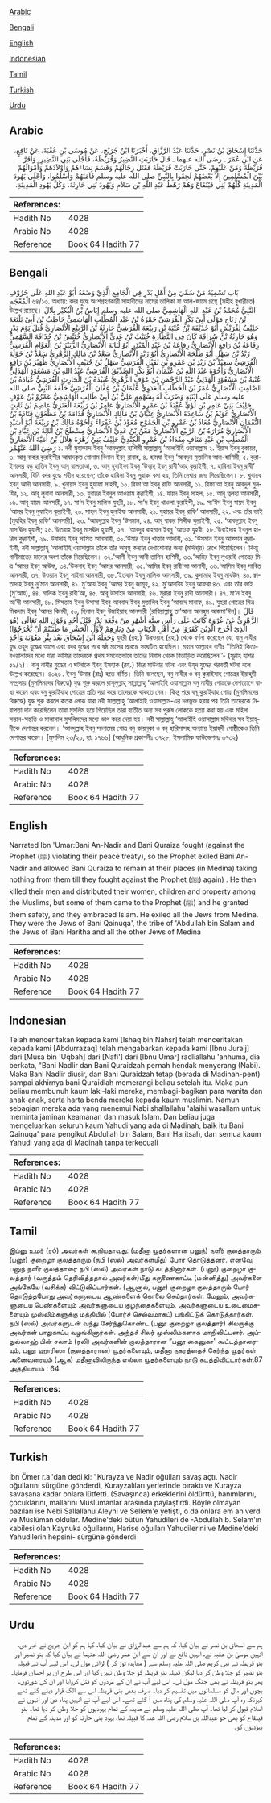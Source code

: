 [Arabic](#arabic)

[Bengali](#bengali)

[English](#english)

[Indonesian](#indonesian)

[Tamil](#tamil)

[Turkish](#turkish)

[Urdu](#urdu)

## Arabic


<div dir="rtl" lang="ar" style={{fontSize:'larger',backgroundColor:'#f8f9fa',padding:20}}>
حَدَّثَنَا إِسْحَاقُ بْنُ نَصْرٍ، حَدَّثَنَا عَبْدُ الرَّزَّاقِ، أَخْبَرَنَا ابْنُ جُرَيْجٍ، عَنْ مُوسَى بْنِ عُقْبَةَ، عَنْ نَافِعٍ، عَنِ ابْنِ عُمَرَ ـ رضى الله عنهما ـ قَالَ حَارَبَتِ النَّضِيرُ وَقُرَيْظَةُ، فَأَجْلَى بَنِي النَّضِيرِ، وَأَقَرَّ قُرَيْظَةَ وَمَنَّ عَلَيْهِمْ، حَتَّى حَارَبَتْ قُرَيْظَةُ فَقَتَلَ رِجَالَهُمْ وَقَسَمَ نِسَاءَهُمْ وَأَوْلاَدَهُمْ وَأَمْوَالَهُمْ بَيْنَ الْمُسْلِمِينَ إِلاَّ بَعْضَهُمْ لَحِقُوا بِالنَّبِيِّ صلى الله عليه وسلم فَآمَنَهُمْ وَأَسْلَمُوا، وَأَجْلَى يَهُودَ الْمَدِينَةِ كُلَّهُمْ بَنِي قَيْنُقَاعَ وَهُمْ رَهْطُ عَبْدِ اللَّهِ بْنِ سَلاَمٍ وَيَهُودَ بَنِي حَارِثَةَ، وَكُلَّ يَهُودِ الْمَدِينَةِ‏.‏
</div>
<div style={{backgroundColor:'#f8f9fa',padding:20, marginBottom: 10}}><table> <thead> <tr> <th>References:</th> <th></th> </tr> </thead> <tbody><tr><td>Hadith No</td><td>4028</td></tr><tr><td>Arabic No</td><td>4028</td></tr><tr><td>Reference</td><td>Book 64 Hadith 77</td></tr></tbody></table></div>

## Bengali


<div dir="ltr" lang="bn" style={{fontSize:'larger',backgroundColor:'#f8f9fa',padding:20}}>
بَاب تَسْمِيَةُ مَنْ سُمِّيَ مِنْ أَهْلِ بَدْرٍ فِي الْجَامِعِ الَّذِيْ وَضَعَهُ أَبُوْ عَبْدِ اللهِ عَلَى حُرُوْفِ الْمُعْجَمِ ৬৪/১৩. অধ্যায়: বদর যুদ্ধে অংশগ্রহণকারী সাহাবীদের নামের তালিকা যা আল-জামে গ্রন্থে (সহীহ বুখারীতে) উল্লেখ রয়েছে। النَّبِيُّ مُحَمَّدُ بْنُ عَبْدِ اللهِ الْهَاشِمِيُّ صلى الله عليه وسلم إِيَاسُ بْنُ الْبُكَيْرِ بِلَالُ بْنُ رَبَاحٍ مَوْلَى أَبِيْ بَكْرٍ الْقُرَشِيِّ حَمْزَةُ بْنُ عَبْدِ الْمُطَّلِبِ الْهَاشِمِيُّ حَاطِبُ بْنُ أَبِيْ بَلْتَعَةَ حَلِيْفٌ لِقُرَيْشٍ أَبُوْ حُذَيْفَةَ بْنُ عُتْبَةَ بْنِ رَبِيْعَةَ الْقُرَشِيُّ حَارِثَةُ بْنُ الرَّبِيْعِ الْأَنْصَارِيُّ قُتِلَ يَوْمَ بَدْرٍ وَهُوَ حَارِثَةُ بْنُ سُرَاقَةَ كَانَ فِي النَّظَّارَةِ خُبَيْبُ بْنُ عَدِيٍّ الْأَنْصَارِيُّ خُنَيْسُ بْنُ حُذَافَةَ السَّهْمِيُّ رِفَاعَةُ بْنُ رَافِعٍ الْأَنْصَارِيُّ رِفاعَةُ بْنُ عَبْدِ الْمُنْذِرِ أَبُوْ لُبَابَةَ الْأَنْصَارِيُّ الزُّبَيْرُ بْنُ الْعَوَّامِ الْقُرَشِيُّ زَيْدُ بْنُ سَهْلٍ أَبُوْ طَلْحَةَ الْأَنْصَارِيُّ أَبُوْ زَيْدٍ الْأَنْصَارِيُّ سَعْدُ بْنُ مَالِكٍ الزُّهْرِيُّ سَعْدُ بْنُ خَوْلَةَ الْقُرَشِيُّ سَعِيْدُ بْنُ زَيْدِ بْنِ عَمْرِو بْنِ نُفَيْلٍ الْقُرَشِيُّ سَهْلُ بْنُ حُنَيْفٍ الْأَنْصَارِيُّ ظُهَيْرُ بْنُ رَافِعٍ الْأَنْصَارِيُّ وَأَخُوْهُ عَبْدُ اللهِ بْنُ عُثْمَانَ أَبُوْ بَكْرٍ الصِّدِّيْقُ الْقُرَشِيُّ عَبْدُ اللهِ بْنُ مَسْعُوْدٍ الْهُذَلِيُّ عُتْبَةُ بْنُ مَسْعُوْدٍ الْهُذَلِيُّ عَبْدُ الرَّحْمَنِ بْنُ عَوْفٍ الزُّهْرِيُّ عُبَيْدَةُ بْنُ الْحَارِثِ الْقُرَشِيُّ عُبَادَةُ بْنُ الصَّامِتِ الْأَنْصَارِيُّ عُمَرُ بْنُ الْخَطَّابِ الْعَدَوِيُّ عُثْمَانُ بْنُ عَفَّانَ الْقُرَشِيُّ خَلَّفَهُ النَّبِيُّ صلى الله عليه وسلم عَلَى ابْنَتِهِ وَضَرَبَ لَهُ بِسَهْمِهِ عَلِيُّ بْنُ أَبِيْ طَالِبٍ الْهَاشِمِيُّ عَمْرُوْ بْنُ عَوْفٍ حَلِيْفُ بَنِيْ عَامِرِ بْنِ لُؤَيٍّ عُقْبَةُ بْنُ عَمْرٍو الْأَنْصَارِيُّ عَامِرُ بْنُ رَبِيْعَةَ الْعَنَزِيُّ عَاصِمُ بْنُ ثَابِتٍ الْأَنْصَارِيُّ عُوَيْمُ بْنُ سَاعِدَةَ الْأَنْصَارِيُّ عِتْبَانُ بْنُ مَالِكٍ الْأَنْصَارِيُّ قُدَامَةُ بْنُ مَظْعُوْنٍ قَتَادَةُ بْنُ النُّعْمَانِ الْأَنْصَارِيُّ مُعَاذُ بْنُ عَمْرِو بْنِ الْجَمُوْحِ مُعَوِّذُ بْنُ عَفْرَاءَ وَأَخُوْهُ مَالِكُ بْنُ رَبِيْعَةَ أَبُوْ أُسَيْدٍ الْأَنْصَارِيُّ مُرَارَةُ بْنُ الرَّبِيْعِ الْأَنْصَارِيُّ مَعْنُ بْنُ عَدِيٍّ الْأَنْصَارِيُّ مِسْطَحُ بْنُ أُثَاثَةَ بْنِ عَبَّادِ بْنِ الْمُطَّلِبِ بْنِ عَبْدِ مَنَافٍ مِقْدَادُ بْنُ عَمْرٍو الْكِنْدِيُّ حَلِيْفُ بَنِيْ زُهْرَةَ هِلَالُ بْنُ أُمَيَّةَ الْأَنْصَارِيُّ رَضِيَ اللهُ عَنْهُمْز ১. নবী মুহাম্মাদ ইবনু ‘আবদুল্লাহ হাশিমী সাল্লাল্লাহু ‘আলাইহি ওয়াসাল্লাম ২. ইয়াস ইবনু বুকায়র, ৩. আবূ বাকর কুরাইশীর আযাদকৃত গোলাম বিলাল ইবনু রাবাহ, ৪. হামযা ইবনু ‘আবদুল মুত্তালিব আল-হাশিমী, ৫. কুরাইশদের বন্ধু হাতিব ইবনু আবূ বালতাআ, ৬. আবূ হুযাইফা ইবনু ‘উত্বাহ ইবনু রাবী‘আহ কুরাইশী, ৭. হারিসা ইবনু রাবী‘ আনসারী, যিনি বদর যুদ্ধে শহীদ হয়েছেন; তাঁকে হারিসা ইবনু সুরাকা বলা হয়, তিনি দেখার জন্য গিয়েছিলেন। ৮. খুবায়ব ইবনু আদী আনসারী, ৯. খুনায়স ইবনু হুযাফা সাহমী, ১০. রিফা‘আ ইবনু রাফি আনসারী, ১১. রিফা‘আ ইবনু আবদুল মুনযির, ১২. আবূ লুবাবা আনসারী, ১৩. যুবায়র ইবনুল আওয়াম কুরাইশী, ১৪. যায়দ ইবনু সাহল, ১৫. আবূ ত্বলহা আনসারী, ১৬. আবূ যায়দ আনসারী, ১৭. সা‘দ ইবনু মালিক যুহরী, ১৮. সা‘দ ইবনু খাওলা কুরাইশী, ১৯. সা‘ঈদ ইবনু যায়দ ইবনু ‘আমর ইবনু নুফাইল কুরাইশী, ২০. সাহল ইবনু হুনাইফ আনসারী, ২১. যুহায়র ইবনু রাফি‘ আনসারী, ২২. এবং তাঁর ভাই (মুযহির ইবনু রাফি‘ আনসারী), ২৩. ‘আবদুল্লাহ ইবনু ‘উসমান, ২৪. আবূ বাকর সিদ্দীক কুরাইশী, ২৫. ‘আবদুল্লাহ ইবনু মাস‘ঊদ হুযালী; ২৬.‘উতবাহ ইবনু মাসঊদ হুযালী, ২৭. ‘আবদুর রাহমান ইবনু ‘আওফ যুহরী, ২৮.‘উবাইদাহ ইবনুল হারিস কুরাইশী, ২৯. উবাদাহ ইবনু সামিত আনসারী, ৩০.‘উমার ইবনু খাত্তাব আদাবী, ৩১. ‘উসমান ইবনু আফ্ফান কুরাইশী, নবী সাল্লাল্লাহু ‘আলাইহি ওয়াসাল্লাম তাঁকে তাঁর অসুস্থ কন্যার দেখাশোনার জন্য (মদিনা্য়) রেখে গিয়েছিলেন। কিন্তু গানীমাতের মালের অংশ তাঁকে দিয়েছিলেন। ৩২.‘আলী ইবনু আবী তালিব হাশিমী, ৩৩.‘আমির ইবনু লুওয়াই গোত্রের মিত্র ‘আমর ইবনু আউফ, ৩৪.‘উকবাহ ইবনু ‘আমর আনসারী, ৩৫.‘আমির ইবনু রাবী‘আ আনাযী, ৩৬.‘আসিম ইবনু সাবিত আনসারী, ৩৭. উওয়াম ইবনু সাইদা আনসারী, ৩৮.‘ইতবান ইবনু মালিক আনসারী, ৩৯. কুদামাহ ইবনু মাযউন, ৪০. ক্বাতাদাহ ইবনু নু‘মান আনসারী, ৪১. মু‘আয ইবনু ‘আমর ইবনু জামূহ, ৪২. মু‘আববিয ইবনু আফরা ৪৩. এবং তাঁর ভাই (মু‘আয), ৪৪. মালিক ইবনু রাবী‘আ, ৪৫. আবূ উসাইদ আনসারী, ৪৬. মুরারা ইবনু রাবী আনসারী। ৪৭. মা‘ন ইবনু আ‘দী আনসারী, ৪৮. মিসতাহ ইবনু উসাসা ইবনু আববাদ ইবনু মুত্তালিব ইবনু ‘আবদে মানাফ, ৪৯. যুহরা গোত্রের মিত্র মিকদাদ ইবনু ‘আমর কিনদী, ৫০. হিলাল ইবনু উমাইয়াহ আনসারী (রাযিয়াল্লাহু তা‘আলা আনহুম আজমা‘ঈন)। قَالَ الزُّهْرِيُّ عَنْ عُرْوَةَ كَانَتْ عَلَى رَأْسِ سِتَّةِ أَشْهُرٍ مِنْ وَقْعَةِ بَدْرٍ قَبْلَ أُحُدٍ وَقَوْلِ اللهِ تَعَالَى (هُوَ الَّذِيْٓ أَخْرَجَ الَّذِيْنَ كَفَرُوْا مِنْ أَهْلِ الْكِتَابِ مِنْ دِيَارِهِمْ لِأَوَّلِ الْحَشْرِ مَا ظَنَنْتُمْ أَنْ يَّخْرُجُوْا) وَجَعَلَهُ ابْنُ إِسْحَاقَ بَعْدَ بِئْرِ مَعُوْنَةَ وَأُحُدٍ যুহরী (রহ.) ‘উরওয়াহ (রহ.) থেকে বর্ণনা করেছেন যে, বানু নাযীর যুদ্ধ ওহুদ যুদ্ধের আগে এবং বদর যুদ্ধের পরে ষষ্ঠ মাসের প্রারম্ভে সংঘটিত হয়েছিল। মহান আল্লাহর বাণীঃ ‘‘তিনিই কিতাবওয়ালাদের মধ্যে যারা কাফির তাদেরকে প্রথম সমবেতভাবে তাদের নিবাস থেকে বিতাড়িত করেছিলেন’’- (সূরাহ হাশর ৫৯/২)। বানু নাযীর যুদ্ধের এ ঘটনাকে ইবনু ইসহাক (রহ.) বিরে মাউনার ঘটনা এবং উহূদ যুদ্ধের পরবর্তী ঘটনা বলে উল্লেখ করেছেন। ৪০২৮. ইবনু ‘উমার (রাঃ) হতে বর্ণিত। তিনি বলেছেন, বনু নাযীর ও বনু কুরাইযাহ গোত্রের ইয়াহূদী সম্প্রদায় (মুসলিমদের বিরুদ্ধে) যুদ্ধ শুরু করলে রাসূলুল্লাহ্ সাল্লাল্লাহু ‘আলাইহি ওয়াসাল্লাম বনু নাযীর গোত্রকে দেশত্যাগে বাধ্য করেন এবং বনু কুরাইযাহ গোত্রের প্রতি দয়া করে তাদেরকে থাকতে দেন। কিন্তু পরে বনূ কুরাইযাহ গোত্র (মুসলিমদের বিরুদ্ধে) যুদ্ধ শুরু করলে কতক লোক যারা নবী সাল্লাল্লাহু ‘আলাইহি ওয়াসাল্লাম-এর দলভুক্ত হবার পর তিনি তাদেরকে নিরাপত্তা দান করেছিলেন তারা মুসলিম হয়ে গিয়েছিল তারা ব্যতীত অন্য সব পুরুষ লোককে হত্যা করা হয় এবং মহিলা সন্তান-সন্ততি ও মালামাল মুসলিমদের মধ্যে ভাগ করে দেয়া হয়। নবী সাল্লাল্লাহু ‘আলাইহি ওয়াসাল্লাম মদিনার সব ইয়াহূদীকে দেশান্তর করলেন। ‘আবদুল্লাহ ইবনু সালামের গোত্র বনু কায়নুকা ও বনু হারিসাসহ অন্যান্য ইয়াহূদী গোষ্ঠীকেও তিনি দেশান্তর করেন। [মুসলিম ২৩/২০, হাঃ ১৭৬৬] (আধুনিক প্রকাশনীঃ ৩৭২৮, ইসলামিক ফাউন্ডেশনঃ ৩৭৩২)
</div>
<div style={{backgroundColor:'#f8f9fa',padding:20, marginBottom: 10}}><table> <thead> <tr> <th>References:</th> <th></th> </tr> </thead> <tbody><tr><td>Hadith No</td><td>4028</td></tr><tr><td>Arabic No</td><td>4028</td></tr><tr><td>Reference</td><td>Book 64 Hadith 77</td></tr></tbody></table></div>

## English


<div dir="ltr" lang="en" style={{fontSize:'larger',backgroundColor:'#f8f9fa',padding:20}}>
Narrated Ibn 'Umar:Bani An-Nadir and Bani Quraiza fought (against the Prophet (ﷺ) violating their peace treaty), so the Prophet exiled Bani An-Nadir and allowed Bani Quraiza to remain at their places (in Medina) taking nothing from them till they fought against the Prophet (ﷺ) again) . He then killed their men and distributed their women, children and property among the Muslims, but some of them came to the Prophet (ﷺ) and he granted them safety, and they embraced Islam. He exiled all the Jews from Medina. They were the Jews of Bani Qainuqa', the tribe of 'Abdullah bin Salam and the Jews of Bani Haritha and all the other Jews of Medina
</div>
<div style={{backgroundColor:'#f8f9fa',padding:20, marginBottom: 10}}><table> <thead> <tr> <th>References:</th> <th></th> </tr> </thead> <tbody><tr><td>Hadith No</td><td>4028</td></tr><tr><td>Arabic No</td><td>4028</td></tr><tr><td>Reference</td><td>Book 64 Hadith 77</td></tr></tbody></table></div>

## Indonesian


<div dir="ltr" lang="id" style={{fontSize:'larger',backgroundColor:'#f8f9fa',padding:20}}>
Telah menceritakan kepada kami [Ishaq bin Nahsr] telah menceritakan kepada kami [Abdurrazaq] telah mengabarkan kepada kami [Ibnu Juraij] dari [Musa bin 'Uqbah] dari [Nafi'] dari [Ibnu Umar] radliallahu 'anhuma, dia berkata, "Bani Nadlir dan Bani Quraidzah pernah hendak menyerang (Nabi). Maka Bani Nadlir diusir, dan Bani Quraidzah tetap (berada di Madinah-pent) sampai akhirnya bani Quraidlah memerangi beliau setelah itu. Maka pun beliau membunuh kaum laki-laki mereka, membagi-bagikan para wanita dan anak-anak, serta harta benda mereka kepada kaum muslimin. Namun sebagian mereka ada yang menemui Nabi shallallahu 'alaihi wasallam untuk meminta jaminan keamanan dan masuk Islam. Dan beliau juga mengeluarkan seluruh kaum Yahudi yang ada di Madinah, baik itu Bani Qainuqa' para pengikut Abdullah bin Salam, Bani Haritsah, dan semua kaum Yahudi yang ada di Madinah tanpa terkecuali
</div>
<div style={{backgroundColor:'#f8f9fa',padding:20, marginBottom: 10}}><table> <thead> <tr> <th>References:</th> <th></th> </tr> </thead> <tbody><tr><td>Hadith No</td><td>4028</td></tr><tr><td>Arabic No</td><td>4028</td></tr><tr><td>Reference</td><td>Book 64 Hadith 77</td></tr></tbody></table></div>

## Tamil


<div dir="ltr" lang="ta" style={{fontSize:'larger',backgroundColor:'#f8f9fa',padding:20}}>
இப்னு உமர் (ரó) அவர்கள் கூறியதாவது: (மதீனா யூதர்களான பனுந்) நளீர் குலத்தாரும் (பனூ) குறைழா குலத்தாரும் (நபி (ஸல்) அவர்கள்மீது) போர் தொடுத்தனர். எனவே, பனுந் நளீர் குலத்தாரை நபி (ஸல்) அவர்கள் நாடு கடத்தினார்கள். (பனூ) குறைழா குலத்தார் (வருத்தம் தெரிவித்ததால் அவர்கள்)மீது கருணைகாட்டி (மன்னித்து) அவர்களை அங்கேயே (வசிக்க) விட்டுவிட்டார்கள். (ஆனால், பனூ) குறைழா குலத்தாரும் போர் தொடுத்தபோது அவர்களுடைய ஆண்களைக் கொலை செய்தார்கள். மேலும், அவர்களுடைய பெண்களையும் அவர்களுடைய குழந்தைகளையும், அவர்களுடைய உடைமைகளையும் முஸ்லிம்களுக்கு மத்தியில் (போர்ச் செல்வமாகப்) பங்கிட்டுக் கொடுத்தார்கள். நபி (ஸல்) அவர்களுடன் வந்து சேர்ந்துகொண்ட (பனூ குறைழா குலத்தார்) சிலருக்கு அவர்கள் பாதுகாப்பு வழங்கினார்கள். அந்தச் சிலர் முஸ்லிம்களாக மாறிவிட்டனர். அப்துல்லாஹ் பின் சலாம் (ரலி) அவர்களின் குலத்தாரான “பனூ கைனுகா' கூட்டத்தாரையும், பனூ ஹாரிஸா (குலத்தாரான) யூதர்களையும், மதீனா நகரத்தைச் சேர்ந்த யூதர்கள் அனைவரையும் (ஆக) மதீனாவிலிருந்த எல்லா யூதர்களையும் நாடு கடத்திவிட்டார்கள்.87 அத்தியாயம் : 64
</div>
<div style={{backgroundColor:'#f8f9fa',padding:20, marginBottom: 10}}><table> <thead> <tr> <th>References:</th> <th></th> </tr> </thead> <tbody><tr><td>Hadith No</td><td>4028</td></tr><tr><td>Arabic No</td><td>4028</td></tr><tr><td>Reference</td><td>Book 64 Hadith 77</td></tr></tbody></table></div>

## Turkish


<div dir="ltr" lang="tr" style={{fontSize:'larger',backgroundColor:'#f8f9fa',padding:20}}>
İbn Ömer r.a.'dan dedi ki: "Kurayza ve Nadir oğulları savaş açtı. Nadir oğullarını sürgüne gönderdi, Kurayzalıları yerlerinde bıraktı ve Kurayza savaşana kadar onlara lütfetti. (Savaşınca) erkeklerini öldürttü, hanımlarını, çocuklarını, mallarını Müslümanlar arasında paylaştırdı. Böyle olmayan bazıları ise Nebi Sallallahu Aleyhi ve Sellem'e yetişti, o da onlara em an verdi ve Müslüman oldular. Medine'deki bütün Yahudileri de -Abdullah b. Selam'ın kabilesi olan Kaynuka oğullarını, Harise oğulları Yahudilerini ve Medine'deki Yahudilerin hepsini- sürgüne gönderdi
</div>
<div style={{backgroundColor:'#f8f9fa',padding:20, marginBottom: 10}}><table> <thead> <tr> <th>References:</th> <th></th> </tr> </thead> <tbody><tr><td>Hadith No</td><td>4028</td></tr><tr><td>Arabic No</td><td>4028</td></tr><tr><td>Reference</td><td>Book 64 Hadith 77</td></tr></tbody></table></div>

## Urdu


<div dir="rtl" lang="ur" style={{fontSize:'larger',backgroundColor:'#f8f9fa',padding:20}}>
ہم سے اسحاق بن نصر نے بیان کیا، کہ ہم سے عبدالرزاق نے بیان کیا، کہا ہم کو ابن جریج نے خبر دی، انہیں موسیٰ بن عقبہ نے، انہیں نافع نے اور ان سے ابن عمر رضی اللہ عنہما نے بیان کیا کہ بنو نضیر اور بنو قریظہ نے نبی کریم صلی اللہ علیہ وسلم سے ( معاہدہ توڑ کر ) لڑائی مول لی۔ اس لیے آپ نے قبیلہ بنو نضیر کو جلا وطن کر دیا لیکن قبیلہ بنو قریظہ کو جلا وطن نہیں کیا اور اس طرح ان پر احسان فرمایا۔ پھر بنو قریظہ نے بھی جنگ مول لی۔ اس لیے آپ نے ان کے مردوں کو قتل کروایا اور ان کی عورتوں، بچوں اور مال کو مسلمانوں میں تقسیم کر دیا۔ صرف بعض بنی قریظہ اس سے الگ قرار دیئے گئے تھے کیونکہ وہ آپ صلی اللہ علیہ وسلم کی پناہ میں آ گئے تھے۔ اس لیے آپ نے انہیں پناہ دی اور انہوں نے اسلام قبول کر لیا تھا۔ آپ صلی اللہ علیہ وسلم نے مدینہ کے تمام یہودیوں کو جلا وطن کر دیا تھا۔ بنو قینقاع کو بھی جو عبداللہ بن سلام رضی اللہ عنہ کا قبیلہ تھا، یہود بنی حارثہ کو اور مدینہ کے تمام یہودیوں کو۔
</div>
<div style={{backgroundColor:'#f8f9fa',padding:20, marginBottom: 10}}><table> <thead> <tr> <th>References:</th> <th></th> </tr> </thead> <tbody><tr><td>Hadith No</td><td>4028</td></tr><tr><td>Arabic No</td><td>4028</td></tr><tr><td>Reference</td><td>Book 64 Hadith 77</td></tr></tbody></table></div>